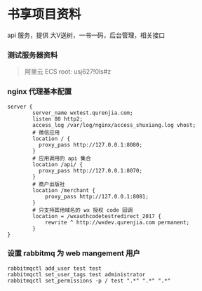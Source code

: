 # 书享项目资料
api 服务，提供 大V送树，一书一码，后台管理，相关接口

### 测试服务器资料
> 阿里云 ECS  root: usj627!0ls#z

### nginx 代理基本配置
```
server {
        server_name wxtest.qurenjia.com;
        listen 80 http2;
        access_log /var/log/nginx/access_shuxiang.log vhost;
        # 微信应用
        location / {
          proxy_pass http://127.0.0.1:8080;
        }
        # 应用调用的 api 集合
        location /api/ {
          proxy_pass http://127.0.0.1:8070;
        }
        # 商户出版社
        location /merchant {
            proxy_pass http://127.0.0.1:8081;
        }
        # 只支持其他域名的 wx 授权 code 回调
        location = /wxauthcodetestredirect_2017 {
            rewrite ^ http://wxdev.qurenjia.com permanent;
        }
}
```
### 设置 rabbitmq 为 web mangement 用户
```
rabbitmqctl add_user test test
rabbitmqctl set_user_tags test administrator
rabbitmqctl set_permissions -p / test ".*" ".*" ".*"
```